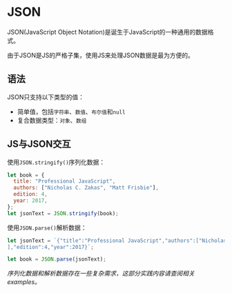 # JSON

JSON(JavaScript Object Notation)是诞生于JavaScript的一种通用的数据格式。

由于JSON是JS的严格子集，使用JS来处理JSON数据是最为方便的。

## 语法

JSON只支持以下类型的值：

- 简单值，包括`字符串`、`数值`、`布尔值`和`null`
- 复合数据类型：`对象`、`数组`

## JS与JSON交互

使用`JSON.stringify()`序列化数据：

```js
let book = {
  title: "Professional JavaScript",
  authors: ["Nicholas C. Zakas", "Matt Frisbie"],
  edition: 4,
  year: 2017,
};
let jsonText = JSON.stringify(book);
```

使用`JSON.parse()`解析数据：

```js
let jsonText = `{"title":"Professional JavaScript","authors":["Nicholas C. Zakas","Matt Frisbie"
],"edition":4,"year":2017}`;

let book = JSON.parse(jsonText);
```

_序列化数据和解析数据存在一些复杂需求，这部分实践内容请查阅相关 examples。_
